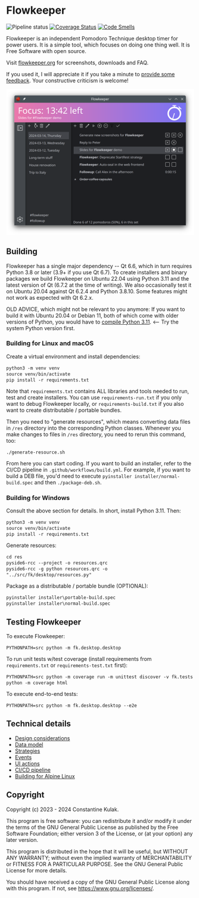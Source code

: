 # Flowkeeper

![Pipeline status](https://github.com/flowkeeper-org/fk-desktop/actions/workflows/main.yml/badge.svg?branch=main "Pipeline status")
[![Coverage Status](https://coveralls.io/repos/github/flowkeeper-org/fk-desktop/badge.svg?branch=main)](https://coveralls.io/github/flowkeeper-org/fk-desktop?branch=main)
[![Code Smells](https://sonarcloud.io/api/project_badges/measure?project=flowkeeper-org_fk-desktop&metric=code_smells)](https://sonarcloud.io/summary/new_code?id=flowkeeper-org_fk-desktop)

Flowkeeper is an independent Pomodoro Technique desktop timer for power users. It is a 
simple tool, which focuses on doing one thing well. It is Free Software with open source. 

Visit [flowkeeper.org](https://flowkeeper.org) for screenshots, downloads and FAQ.

If you used it, I will appreciate it if you take a minute to 
[provide some feedback](https://www.producthunt.com/products/flowkeeper/reviews/new). 
Your constructive criticism is welcome!

![Flowkeeper screenshot](doc/fk-simple.png "Flowkeeper screenshot")

## Building

Flowkeeper has a single major dependency -- Qt 6.6, which in turn requires Python 3.8 or later (3.9+ if you
use Qt 6.7). To create installers and binary packages we build Flowkeeper on Ubuntu 22.04 using Python 3.11 
and the latest version of Qt (6.7.2 at the time of writing). We also occasionally test it on Ubuntu 20.04 
against Qt 6.2.4 and Python 3.8.10. Some features might not work as expected with Qt 6.2.x.

OLD ADVICE, which might not be relevant to you anymore: If you want to build it with Ubuntu 20.04 or Debian 11, 
both of which come with older versions of Python, you would have to 
[compile Python 3.11](https://fostips.com/install-python-3-10-debian-11/). <-- Try the system Python version 
first. 

### Building for Linux and macOS

Create a virtual environment and install dependencies:

```shell
python3 -m venv venv
source venv/bin/activate
pip install -r requirements.txt
```

Note that `requirements.txt` contains ALL libraries and tools needed to run, test and
create installers. You can use `requirements-run.txt` if you only want to debug
Flowkeeper locally, or `requirements-build.txt` if you also want to create distributable /
portable bundles.

Then you need to "generate resources", which means converting data files in `/res` directory into
the corresponding Python classes. Whenever you make changes to files in `/res` directory, you need
to rerun this command, too:

```shell
./generate-resource.sh
```

From here you can start coding. If you want to build an installer, refer to the CI/CD pipeline in
`.github/workflows/build.yml`. For example, if you want to build a DEB file, you'd need to execute 
`pyinstaller installer/normal-build.spec` and then `./package-deb.sh`. 

### Building for Windows

Consult the above section for details. In short, install Python 3.11. Then:

```shell
python3 -m venv venv
source venv/bin/activate
pip install -r requirements.txt
```

Generate resources:

```shell
cd res
pyside6-rcc --project -o resources.qrc
pyside6-rcc -g python resources.qrc -o "../src/fk/desktop/resources.py"
```

Package as a distributable / portable bundle (OPTIONAL):

```shell
pyinstaller installer\portable-build.spec
pyinstaller installer\normal-build.spec
```

## Testing Flowkeeper

To execute Flowkeeper:

```shell
PYTHONPATH=src python -m fk.desktop.desktop
```

To run unit tests w/test coverage (install requirements from 
`requirements.txt` or `requirements-test.txt` first):

```shell
PYTHONPATH=src python -m coverage run -m unittest discover -v fk.tests
python -m coverage html
```

To execute end-to-end tests:

```shell
PYTHONPATH=src python -m fk.desktop.desktop --e2e
```

## Technical details

- [Design considerations](doc/design.md)
- [Data model](doc/data-model.md)
- [Strategies](doc/strategies.md)
- [Events](doc/events.md)
- [UI actions](doc/actions.md)
- [CI/CD pipeline](doc/pipeline.md)
- [Building for Alpine Linux](doc/build-alpine.md)

## Copyright

Copyright (c) 2023 - 2024 Constantine Kulak.

This program is free software: you can redistribute it and/or modify
it under the terms of the GNU General Public License as published by
the Free Software Foundation; either version 3 of the License, or
(at your option) any later version.

This program is distributed in the hope that it will be useful,
but WITHOUT ANY WARRANTY; without even the implied warranty of
MERCHANTABILITY or FITNESS FOR A PARTICULAR PURPOSE.  See the
GNU General Public License for more details.

You should have received a copy of the GNU General Public License
along with this program.  If not, see <https://www.gnu.org/licenses/>.
